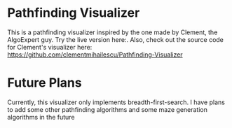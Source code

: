 # Pathfinding Visualizer
This is a pathfinding visualizer inspired by the one made by Clement, the AlgoExpert guy. Try the live version here:. Also, check out the source code for Clement's visualizer here: https://github.com/clementmihailescu/Pathfinding-Visualizer

# Future Plans
Currently, this visualizer only implements breadth-first-search. I have plans to add some other pathfinding algorithms and some maze generation algorithms in the future 